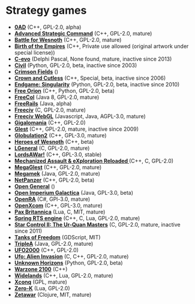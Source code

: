 # Strategy games

[comment]: # (start of autogenerated content, do not edit)
- **[0AD](0ad.md)** (C++, GPL-2.0, alpha)
- **[Advanced Strategic Command](asc.md)** (C++, GPL-2.0, mature)
- **[Battle for Wesnoth](wesnoth.md)** (C++, GPL-2.0, mature)
- **[Birth of the Empires](birth_of_the_empires.md)** (C++, Private use allowed (original artwork under special license))
- **[C-evo](c_evo.md)** (Delphi Pascal, None found, mature, inactive since 2013)
- **[Civil](civil.md)** (Python, GPL-2.0, beta, inactive since 2003)
- **[Crimson Fields](crimson_fields.md)** ()
- **[Crown and Cutless](crown_and_cutless.md)** (C++, Special, beta, inactive since 2006)
- **[Endgame: Singularity](singularity.md)** (Python, GPL-2.0, beta, inactive since 2010)
- **[Free Orion](freeorion.md)** (C++, Python, GPL-2.0, beta)
- **[FreeCol](freecol.md)** (Java 8, GPL-2.0, mature)
- **[FreeRails](freerails.md)** (Java, alpha)
- **[Freeciv](freeciv.md)** (C, GPL-2.0, mature)
- **[Freeciv WebGL](freeciv_web.md)** (Javascript, Java, AGPL-3.0, mature)
- **[Gigalomania](gigalomania.md)** (C++, GPL-2.0)
- **[Glest](glest.md)** (C++, GPL-2.0, mature, inactive since 2009)
- **[Globulation2](globulation2.md)** (C++, GPL-3.0, mature)
- **[Heroes of Wesnoth](heroes_of_wesnoth.md)** (C++, beta)
- **[LGeneral](lgeneral.md)** (C, GPL-2.0, mature)
- **[LordsAWar!](lordsawar.md)** (C++, GPL-3.0, stable)
- **[Mechanized Assault & eXploration Reloaded ](maxr.md)** (C++, C, GPL-2.0)
- **[MegaGlest](megaglest.md)** (C++, GPL-2.0, mature)
- **[Megamek](megamek.md)** (Java, GPL-2.0, mature)
- **[NetPanzer](netpanzer.md)** (C++, GPL-2.0, beta)
- **[Open General](open_general.md)** ()
- **[Open Imperium Galactica](open_imperium_galactica.md)** (Java, GPL-3.0, beta)
- **[OpenRA](openra.md)** (C#, GPl-3.0, mature)
- **[OpenXcom](openxcom.md)** (C++, GPL-3.0, mature)
- **[Pax Britannica](pax_britannica.md)** (Lua, C, MIT, mature)
- **[Spring RTS engine](spring.md)** (C++, C, Lua, GPL-2.0, mature)
- **[Star Control II: The Ur-Quan Masters](star_control_2.md)** (C, GPL-2.0, mature, inactive since 2011)
- **[Tanks of Freedom](tanks_of_freedom.md)** (GDScript, MIT)
- **[TripleA](triplea.md)** (Java, GPL-2.0, mature)
- **[UFO2000](ufo2000.md)** (C++, GPL-2.0)
- **[Ufo: Alien Invasion](ufo_alien_invasion.md)** (C, C++, GPL-2.0, mature)
- **[Unknown Horizons](unknown_horizons.md)** (Python, GPL-2.0, beta)
- **[Warzone 2100](warzone_2100.md)** (C++)
- **[Widelands](widelands.md)** (C++, Lua, GPL-2.0, mature)
- **[Xconq](xconq.md)** (GPL, mature)
- **[Zero-K](zero_k.md)** (Lua, GPL-2.0)
- **[Zetawar](zetawar.md)** (Clojure, MIT, mature)

[comment]: # (end of autogenerated content)